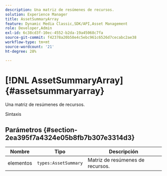 ```yaml
---
description: Una matriz de resúmenes de recursos.
solution: Experience Manager
title: AssetSummaryArray
feature: Dynamic Media Classic,SDK/API,Asset Management
role: Developer,Admin
exl-id: 6c38cd3f-10ec-4552-b2da-19a45068c7fa
source-git-commit: f42378a20b58e4c5ebc961c6526d7cecabc2ae38
workflow-type: tm+mt
source-wordcount: '21'
ht-degree: 28%

---
```


# [!DNL AssetSummaryArray]{#assetsummaryarray}

Una matriz de resúmenes de recursos.

Sintaxis

## Parámetros {#section-2ea395f7a4324e05b8fb7b307e3314d3}

| Nombre | Tipo | Descripción |
|---|---|---|
| elementos | `types:AssetSummary` | Matriz de resúmenes de recursos. |
